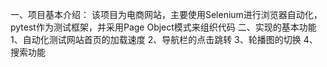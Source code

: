 一、项目基本介绍：
   该项目为电商网站，主要使用Selenium进行浏览器自动化，pytest作为测试框架，并采用Page Object模式来组织代码
二、实现的基本功能
1、自动化测试网站首页的加载速度
2、导航栏的点击跳转
3、轮播图的切换
4、搜索功能